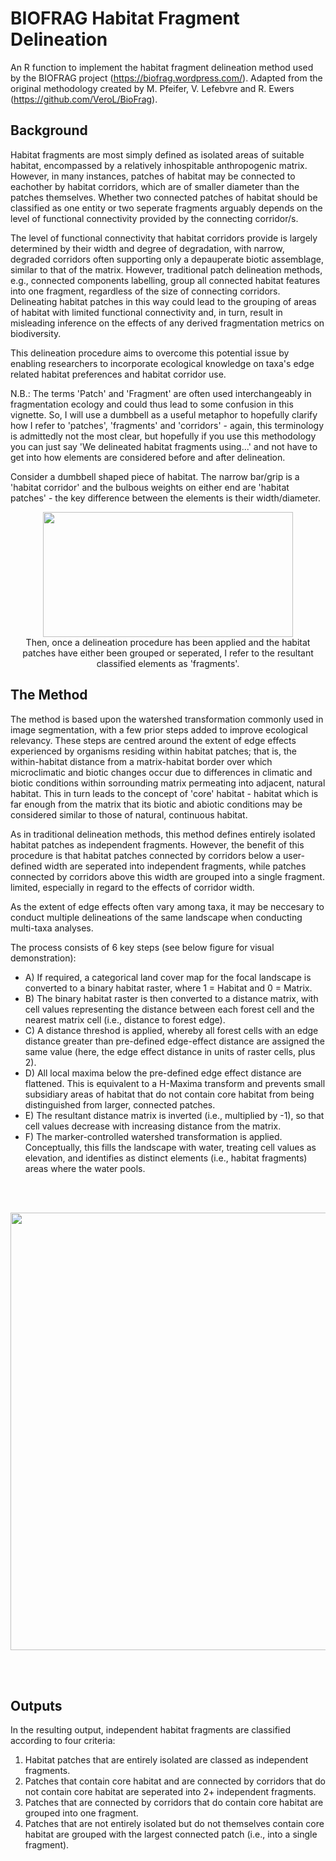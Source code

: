 # BIOFRAG Habitat Fragment Delineation
An R function to implement the habitat fragment delineation method used by the BIOFRAG project (https://biofrag.wordpress.com/). Adapted from the original methodology created by M. Pfeifer, V. Lefebvre and R. Ewers (https://github.com/VeroL/BioFrag). 

## Background ##

Habitat fragments are most simply defined as isolated areas of suitable habitat, encompassed by a relatively inhospitable anthropogenic matrix. However, in many instances, patches of habitat may be connected to eachother by habitat corridors, which are of smaller diameter than the patches themselves. Whether two connected patches of habitat should be classified as one entity or two seperate fragments arguably depends on the level of functional connectivity provided by the connecting corridor/s. 

The level of functional connectivity that habitat corridors provide is largely determined by their width and degree of degradation, with narrow, degraded corridors often supporting only a depauperate biotic assemblage, similar to that of the matrix. However, traditional patch delineation methods, e.g., connected components labelling, group all connected habitat features into one fragment, regardless of the size of connecting corridors. Delineating habitat patches in this way could lead to the grouping of areas of habitat with limited functional connectivity and, in turn, result in misleading inference on the effects of any derived fragmentation metrics on biodiversity. 

This delineation procedure aims to overcome this potential issue by enabling researchers to incorporate ecological knowledge on taxa's edge related habitat preferences and habitat corridor use. 

N.B.: The terms 'Patch' and 'Fragment' are often used interchangeably in fragmentation ecology and could thus lead to some confusion in this vignette. So, I will use a dumbbell as a useful metaphor to hopefully clarify how I refer to 'patches', 'fragments' and 'corridors' - again, this terminology is admittedly not the most clear, but hopefully if you use this methodology you can just say 'We delineated habitat fragments using...' and not have to get into how elements are considered before and after delineation. 

Consider a dumbbell shaped piece of habitat. The narrow bar/grip is a 'habitat corridor' and the bulbous weights on either end are 'habitat patches' - the key difference between the elements is their width/diameter. 
<br/>
<p align="center">
<img src="https://user-images.githubusercontent.com/92942535/221232658-dcf2aa70-9c02-4ff4-b587-4417a0b2b0cb.png" width="400" height="200">
<br/>
Then, once a delineation procedure has been applied and the habitat patches have either been grouped or seperated, I refer to the resultant classified elements as 'fragments'.  

## The Method ##

The method is based upon the watershed transformation commonly used in image segmentation, with a few prior steps added to improve ecological relevancy. These steps are centred around the extent of edge effects experienced by organisms residing within habitat patches; that is, the within-habitat distance from a matrix-habitat border over which microclimatic and biotic changes occur due to differences in climatic and biotic conditions within sorrounding matrix permeating into adjacent, natural habitat. This in turn leads to the concept of 'core' habitat - habitat which is far enough from the matrix that its biotic and abiotic conditions may be considered similar to those of natural, continuous habitat.

As in traditional delineation methods, this method defines entirely isolated habitat patches as independent fragments. However, the benefit of this procedure is that  habitat patches connected by corridors below a user-defined width are seperated into independent fragments, while patches connected by corridors above this width are grouped into a single fragment.  limited, especially in regard to the effects of corridor width. 

As the extent of edge effects often vary among taxa, it may be neccesary to conduct multiple delineations of the same landscape when conducting multi-taxa analyses.

The process consists of 6 key steps (see below figure for visual demonstration):
  - A) If required, a categorical land cover map for the focal landscape is converted to a binary habitat raster, where 1 = Habitat and 0 = Matrix.
  - B) The binary habitat raster is then converted to a distance matrix, with cell values representing the distance between each forest cell and the nearest matrix cell (i.e., distance to forest edge).
  - C) A distance threshod is applied, whereby all forest cells with an edge distance greater than pre-defined edge-effect distance are assigned the same value (here, the edge effect distance in units of raster cells, plus 2).
  - D) All local maxima below the pre-defined edge effect distance are flattened. This is equivalent to a H-Maxima transform and prevents small subsidiary areas of habitat that do not contain core habitat from being distinguished from larger, connected patches.
  - E) The resultant distance matrix is inverted (i.e., multiplied by -1), so that cell values decrease with increasing distance from the matrix.
  - F) The marker-controlled watershed transformation is applied. Conceptually, this fills the landscape with water, treating cell values as elevation, and identifies as distinct elements (i.e., habitat fragments) areas where the water pools. 
<br/>
<br/>
<p align="center">
<img src="https://user-images.githubusercontent.com/92942535/221204121-6f1c0896-a48a-437f-a505-bc33534ca3bd.png" width="550" height="700">
</p>
<br/>
<br/>

## Outputs ##
 
In the resulting output, independent habitat fragments are classified according to four criteria:

  1) Habitat patches that are entirely isolated are classed as independent fragments.
  2) Patches that contain core habitat and are connected by corridors that do not contain core habitat are seperated into 2+ independent fragments.
  3) Patches that are connected by corridors that do contain core habitat are grouped into one fragment.
  4) Patches that are not entirely isolated but do not themselves contain core habitat are grouped with the largest connected patch (i.e., into a single fragment). 
